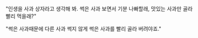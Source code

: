 "인생을 사과 상자라고 생각해 봐. 썩은 사과 보면서 기분 나빠할래, 맛있는 사과만 골라 빨리 먹을래?"

"썩은 사과때문에 다른 사과 썩지 않게 썩은 사과를 빨리 골라 버려야죠."
